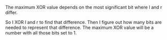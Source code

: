 The maximum XOR value depends on the most significant bit where l and r differ.

So I XOR l and r to find that difference. Then I figure out how many bits are needed to represent that difference. The maximum XOR value will be a number with all those bits set to 1.